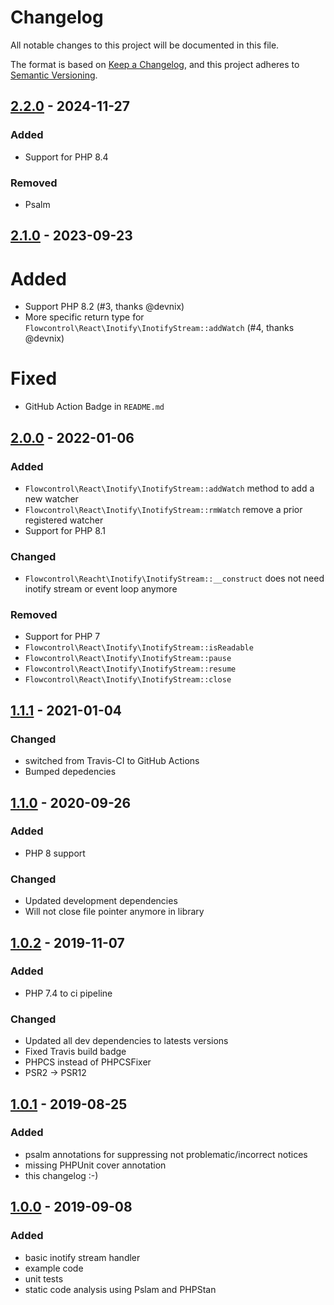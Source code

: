 # Changelog
All notable changes to this project will be documented in this file.

The format is based on [Keep a Changelog](https://keepachangelog.com/en/1.0.0/),
and this project adheres to [Semantic Versioning](https://semver.org/spec/v2.0.0.html).

## [2.2.0] - 2024-11-27

### Added
- Support for PHP 8.4

### Removed
- Psalm

## [2.1.0] - 2023-09-23

# Added

- Support PHP 8.2 (#3, thanks @devnix)
- More specific return type for `Flowcontrol\React\Inotify\InotifyStream::addWatch` (#4, thanks @devnix)

# Fixed

- GitHub Action Badge in `README.md`

## [2.0.0] - 2022-01-06

### Added
- `Flowcontrol\React\Inotify\InotifyStream::addWatch` method to add a new watcher
- `Flowcontrol\React\Inotify\InotifyStream::rmWatch` remove a prior registered watcher
- Support for PHP 8.1

### Changed
- `Flowcontrol\Reacht\Inotify\InotifyStream::__construct` does not need inotify stream or event loop anymore

### Removed
- Support for PHP 7
- `Flowcontrol\React\Inotify\InotifyStream::isReadable`
- `Flowcontrol\React\Inotify\InotifyStream::pause`
- `Flowcontrol\React\Inotify\InotifyStream::resume`
- `Flowcontrol\React\Inotify\InotifyStream::close`

## [1.1.1] - 2021-01-04

### Changed
- switched from Travis-CI to GitHub Actions
- Bumped depedencies

## [1.1.0] - 2020-09-26

### Added
- PHP 8 support

### Changed 
- Updated development dependencies
- Will not close file pointer anymore in library

## [1.0.2] - 2019-11-07
### Added
- PHP 7.4 to ci pipeline

### Changed
- Updated all dev dependencies to latests versions
- Fixed Travis build badge
- PHPCS instead of PHPCSFixer
- PSR2 -> PSR12

## [1.0.1] - 2019-08-25
### Added
- psalm annotations for suppressing not problematic/incorrect notices
- missing PHPUnit cover annotation
- this changelog :-)

## [1.0.0] - 2019-09-08
### Added
- basic inotify stream handler
- example code
- unit tests
- static code analysis using Pslam and PHPStan

[2.2.0]: https://github.com/flow-control/react-inotify/compare/v2.1.0...v2.2.0
[2.1.0]: https://github.com/flow-control/react-inotify/compare/v2.0.0...v2.1.0
[2.0.0]: https://github.com/flow-control/react-inotify/compare/v1.1.1...v2.0.0
[1.1.1]: https://github.com/flow-control/react-inotify/compare/v1.1.0...v1.1.1
[1.1.0]: https://github.com/flow-control/react-inotify/compare/v1.0.2...v1.1.0
[1.0.2]: https://github.com/flow-control/react-inotify/compare/v1.0.1...v1.0.2
[1.0.1]: https://github.com/flow-control/react-inotify/compare/v1.0.0...v1.0.1
[1.0.0]: https://github.com/flow-control/react-inotify/releases/tag/v1.0.0

